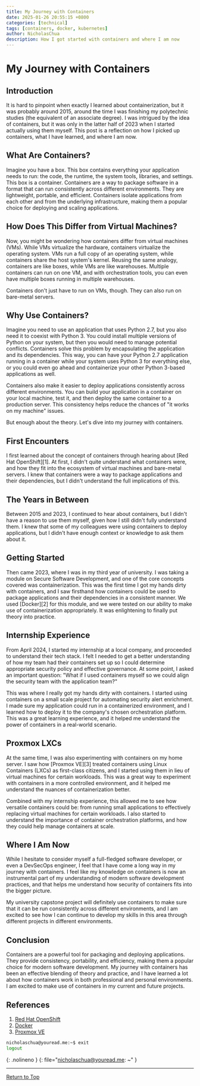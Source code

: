 ```yaml
---
title: My Journey with Containers
date: 2025-01-26 20:55:15 +0800
categories: [technical]
tags: [containers, docker, kubernetes]
author: NicholasChua
description: How I got started with containers and where I am now
---
```


# My Journey with Containers

## Introduction

It is hard to pinpoint when exactly I learned about containerization, but it was probably around 2015, around the time I was finishing my polytechnic studies (the equivalent of an associate degree). I was intrigued by the idea of containers, but it was only in the latter half of 2023 when I started actually using them myself. This post is a reflection on how I picked up containers, what I have learned, and where I am now.

## What Are Containers?

Imagine you have a box. This box contains everything your application needs to run: the code, the runtime, the system tools, libraries, and settings. This box is a container. Containers are a way to package software in a format that can run consistently across different environments. They are lightweight, portable, and efficient. Containers isolate applications from each other and from the underlying infrastructure, making them a popular choice for deploying and scaling applications.

## How Does This Differ from Virtual Machines?

Now, you might be wondering how containers differ from virtual machines (VMs). While VMs virtualize the hardware, containers virtualize the operating system. VMs run a full copy of an operating system, while containers share the host system's kernel. Reusing the same analogy, containers are like boxes, while VMs are like warehouses. Multiple containers can run on one VM, and with orchestration tools, you can even have multiple boxes running in multiple warehouses.

Containers don't just have to run on VMs, though. They can also run on bare-metal servers.

## Why Use Containers?

Imagine you need to use an application that uses Python 2.7, but you also need it to coexist with Python 3. You could install multiple versions of Python on your system, but then you would need to manage potential conflicts. Containers solve this problem by encapsulating the application and its dependencies. This way, you can have your Python 2.7 application running in a container while your system uses Python 3 for everything else, or you could even go ahead and containerize your other Python 3-based applications as well.

Containers also make it easier to deploy applications consistently across different environments. You can build your application in a container on your local machine, test it, and then deploy the same container to a production server. This consistency helps reduce the chances of "it works on my machine" issues.

But enough about the theory. Let's dive into my journey with containers.

## First Encounters

I first learned about the concept of containers through hearing about [Red Hat OpenShift][1]. At first, I didn't quite understand what containers were, and how they fit into the ecosystem of virtual machines and bare-metal servers. I knew that containers were a way to package applications and their dependencies, but I didn't understand the full implications of this.

## The Years in Between

Between 2015 and 2023, I continued to hear about containers, but I didn't have a reason to use them myself, given how I still didn't fully understand them. I knew that some of my colleagues were using containers to deploy applications, but I didn't have enough context or knowledge to ask them about it.

## Getting Started

Then came 2023, where I was in my third year of university. I was taking a module on Secure Software Development, and one of the core concepts covered was containerization. This was the first time I got my hands dirty with containers, and I saw firsthand how containers could be used to package applications and their dependencies in a consistent manner. We used [Docker][2] for this module, and we were tested on our ability to make use of containerization appropriately. It was enlightening to finally put theory into practice.

## Internship Experience

From April 2024, I started my internship at a local company, and proceeded to understand their tech stack. I felt I needed to get a better understanding of how my team had their containers set up so I could determine appropriate security policy and effective governance. At some point, I asked an important question: "What if I used containers myself so we could align the security team with the application team?"

This was where I really got my hands dirty with containers. I started using containers on a small scale project for automating security alert enrichment. I made sure my application could run in a containerized environment, and I learned how to deploy it to the company's chosen orchestration platform. This was a great learning experience, and it helped me understand the power of containers in a real-world scenario.

## Proxmox LXCs

At the same time, I was also experimenting with containers on my home server. I saw how [Proxmox VE][3] treated containers using Linux Containers (LXCs) as first-class citizens, and I started using them in lieu of virtual machines for certain workloads. This was a great way to experiment with containers in a more controlled environment, and it helped me understand the nuances of containerization better.

Combined with my internship experience, this allowed me to see how versatile containers could be: from running small applications to effectively replacing virtual machines for certain workloads. I also started to understand the importance of container orchestration platforms, and how they could help manage containers at scale.

## Where I Am Now

While I hesitate to consider myself a full-fledged software developer, or even a DevSecOps engineer, I feel that I have come a long way in my journey with containers. I feel like my knowledge on containers is now an instrumental part of my understanding of modern software development practices, and that helps me understand how security of containers fits into the bigger picture.

My university capstone project will definitely use containers to make sure that it can be run consistently across different environments, and I am excited to see how I can continue to develop my skills in this area through different projects in different environments.

## Conclusion

Containers are a powerful tool for packaging and deploying applications. They provide consistency, portability, and efficiency, making them a popular choice for modern software development. My journey with containers has been an effective blending of theory and practice, and I have learned a lot about how containers work in both professional and personal environments. I am excited to make use of containers in my current and future projects.

## References

1. [Red Hat OpenShift](https://www.redhat.com/en/technologies/cloud-computing/openshift)
2. [Docker](https://www.docker.com/)
3. [Proxmox VE](https://www.proxmox.com/proxmox-ve)

```bash
nicholaschua@youread.me:~$ exit
logout
```
{: .nolineno }
{: file="nicholaschua@youread.me: ~" }

---
[Return to Top](#my-journey-with-containers)